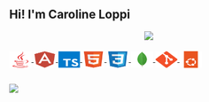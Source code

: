 ## Hi! I'm Caroline Loppi

<div align="center">
  <a href="https://github.com/carolineloppi">
  <img height="180em" src="https://github-readme-stats.vercel.app/api/top-langs/?username=carolineloppi&layout=compact&langs_count=7&theme=dracula"/>

</div>
<div style="display: inline_block"><br>
  <img align="center" alt="Java logo" height="30" width="40" src="https://raw.githubusercontent.com/devicons/devicon/master/icons/java/java-plain.svg"> 
  <img align="center" alt="Angular Logo" height="30" width="40" src="https://raw.githubusercontent.com/devicons/devicon/master/icons/angularjs/angularjs-plain.svg">
  <img align="center" alt="Typescript Logo" height="30" width="40" src="https://raw.githubusercontent.com/devicons/devicon/master/icons/typescript/typescript-plain.svg">
  <img align="center" alt="HTML Logo" height="30" width="40" src="https://raw.githubusercontent.com/devicons/devicon/master/icons/html5/html5-original.svg">
  <img align="center" alt="CSS Logo" height="30" width="40" src="https://raw.githubusercontent.com/devicons/devicon/master/icons/css3/css3-original.svg">
  <img align="center" alt="MongoDB Logo" height="30" width="40" src="https://github.com/devicons/devicon/blob/master/icons/mongodb/mongodb-original.svg">
  <img align="center" alt="Git Logo" height="30" width="40" src="https://raw.githubusercontent.com/devicons/devicon/master/icons/git/git-plain.svg">
  <img align="center" alt="Ubuntu Logo" height="30" width="40" src="https://github.com/devicons/devicon/blob/master/icons/ubuntu/ubuntu-original.svg">
</div>
  
  ##
 
<div> 
  <a href="https://www.linkedin.com/in/caroline-loppi-567a29b1/" target="_blank"><img src="https://img.shields.io/badge/-LinkedIn-%230077B5?style=for-the-badge&logo=linkedin&logoColor=white" target="_blank"></a> 
</div>
